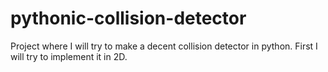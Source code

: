 # pythonic-collision-detector
Project where I will try to make a decent collision detector in python. First I will try to implement it in 2D.
